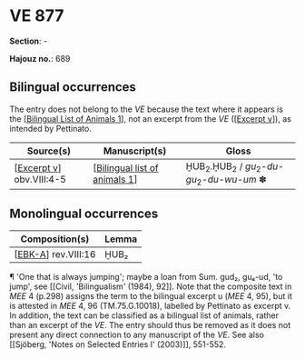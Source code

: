 # VE 877

**Section**: -

**Hajouz no.**: 689 

## Bilingual occurrences 

The entry does not belong to the *VE* because the text where it appears is the [[Bilingual List of Animals 1]], not an excerpt from the *VE* ([[Excerpt v]]), as intended by Pettinato.

| Source(s)                  | Manuscript(s)                   | Gloss                                                                               |
| -------------------------- | ------------------------------- | ----------------------------------------------------------------------------------- |
| [[Excerpt v]] obv.VIII:4-5 | [[Bilingual list of animals 1]] | ḪUB<sub>2</sub>.ḪUB<sub>2</sub> / *gu*<sub>2</sub>-*du-gu*<sub>2</sub>-*du-wu-um* ✽ |

## Monolingual occurrences

| Composition(s)        | Lemma |
| --------------------- | ----- |
| [[EBK-A]] rev.VIII:16 | ḪUB₂  |

¶ 'One that is always jumping'; maybe a loan from Sum. gud₂, gu₄-ud, 'to jump', see [[Civil, 'Bilingualism' (1984), 92]]. Note that the composite text in *MEE* 4 (p.298) assigns the term to the bilingual excerpt u (*MEE* 4, 95), but it is attested in *MEE* 4, 96 (TM.75.G.10018), labelled by Pettinato as excerpt v. In addition, the text can be classified as a bilingual list of animals, rather than an excerpt of the *VE*. The entry should thus be removed as it does not present any direct connection to any manuscript of the *VE*. See also [[Sjöberg, 'Notes on Selected Entries I' (2003)]], 551-552.

[//begin]: # "Autogenerated link references for markdown compatibility"
[Bilingual List of Animals 1]: <Bilingual list of animals 1> "MEE 4 96 + MEE 4 101 + MEE 4 104 + MEE 4 112 =  TM.75.G.10018 + TM.75.G.11265 + TM.75.G.11271 + TM.75.G.11303 + TM.75.G.12686"
[Excerpt v]: <Excerpt v> "Excerpt v"
[Bilingual list of animals 1]: <Bilingual list of animals 1> "MEE 4 96 + MEE 4 101 + MEE 4 104 + MEE 4 112 =  TM.75.G.10018 + TM.75.G.11265 + TM.75.G.11271 + TM.75.G.11303 + TM.75.G.12686"
[EBK-A]: EBK-A "MEE 4, 115 +"
[//end]: # "Autogenerated link references"